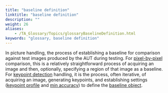 ```yaml
--- 
title: "baseline definition"
linktitle: "baseline definition"
description: ""
weight: 26
aliases: 
    - /TA_Glossary/Topics/glossaryBaselineDefinition.html
keywords: "glossary, baseline definition"
---
```


In picture handling, the process of establishing a baseline for comparison against test images produced by the AUT during testing. For [pixel-by-pixel](/automation-guide/action-based-testing-language/the-test-language/image-comparison-techniques) comparison, this is a relatively straightforward process of acquiring an image and then, optionally, specifying a region of that image as a baseline. For [keypoint detection](/user-guide/support/glossary-of-terms/keypoint-detection) handling, it is the process, often iterative, of acquiring an image, generating keypoints, and establishing settings \([keypoint profile](/user-guide/support/glossary-of-terms/keypoint-profile) and [min accuracy](/automation-guide/action-based-testing-language/built-in-actions/user-interface-actions/picture-handling/set-picture-min-accuracy)\) to define the [baseline object](/user-guide/support/glossary-of-terms/baseline-object).

